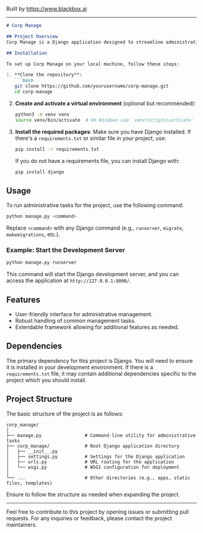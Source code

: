 
Built by https://www.blackbox.ai

---

```markdown
# Corp Manage

## Project Overview
Corp Manage is a Django application designed to streamline administrative tasks for company management. It provides tools for managing resources and enhancing productivity within corporate environments. This project leverages Django's robust framework to deliver an efficient and user-friendly experience.

## Installation

To set up Corp Manage on your local machine, follow these steps:

1. **Clone the repository**:
   ```bash
   git clone https://github.com/yourusername/corp-manage.git
   cd corp-manage
   ```

2. **Create and activate a virtual environment** (optional but recommended):
   ```bash
   python3 -m venv venv
   source venv/bin/activate  # On Windows use `venv\Scripts\activate`
   ```

3. **Install the required packages**:
   Make sure you have Django installed. If there's a `requirements.txt` or similar file in your project, use:
   ```bash
   pip install -r requirements.txt
   ```
   If you do not have a requirements file, you can install Django with:
   ```bash
   pip install django
   ```

## Usage

To run administrative tasks for the project, use the following command:

```bash
python manage.py <command>
```

Replace `<command>` with any Django command (e.g., `runserver`, `migrate`, `makemigrations`, etc.).

### Example: Start the Development Server
```bash
python manage.py runserver
```

This command will start the Django development server, and you can access the application at `http://127.0.0.1:8000/`.

## Features
- User-friendly interface for administrative management.
- Robust handling of common management tasks.
- Extendable framework allowing for additional features as needed.

## Dependencies
The primary dependency for this project is Django. You will need to ensure it is installed in your development environment. If there is a `requirements.txt` file, it may contain additional dependencies specific to the project which you should install.

## Project Structure
The basic structure of the project is as follows:

```
corp_manage/
│
├── manage.py                # Command-line utility for administrative tasks
├── corp_manage/             # Root Django application directory
│   ├── __init__.py
│   ├── settings.py          # Settings for the Django application
│   ├── urls.py              # URL routing for the application
│   └── wsgi.py              # WSGI configuration for deployment
│
└── ...                      # Other directories (e.g., apps, static files, templates)
```

Ensure to follow the structure as needed when expanding the project.

---

Feel free to contribute to this project by opening issues or submitting pull requests. For any inquiries or feedback, please contact the project maintainers.
```
